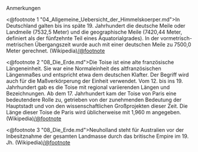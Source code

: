 <div class="anmerkungen">Anmerkungen</div>

<@footnote 1 "04_Allgemeine_Uebersicht_der_Himmelskoerper.md">In Deutschland galten bis ins späte 19. Jahrhundert die deutsche Meile oder Landmeile (7532,5 Meter) und die geographische Meile (7420,44 Meter, definiert als der fünfzehnte Teil eines Äquatorialgrades). In der vormetrisch-metrischen Übergangszeit wurde auch mit einer deutschen Meile zu 7500,0 Meter gerechnet. (Wikipedia)</@footnote>

<@footnote 2 "08_Die_Erde.md">Die Toise ist eine alte französische Längeneinheit. Sie war eine Normaleinheit des altfranzösischen Längenmaßes und entspricht etwa dem deutschen Klafter. Der Begriff wird auch für die Maßverkörperung der Einheit verwendet. Vom 12. bis ins 19. Jahrhundert gab es die Toise mit regional variierenden Längen und Bezeichnungen. Ab dem 17. Jahrhundert kam der Toise von Paris eine bedeutendere Rolle zu, getrieben von der zunehmenden Bedeutung der Hauptstadt und von den wissenschaftlichen Großprojekten dieser Zeit. Die Länge dieser Toise de Paris wird üblicherweise mit 1,960 m angegeben.
(Wikipedia)</@footnote>

<@footnote 3 "08_Die_Erde.md">Neuholland steht für Australien vor der Inbesitznahme der gesamten Landmasse durch das britische Empire im 19. Jh. (Wikipedia)</@footnote>

